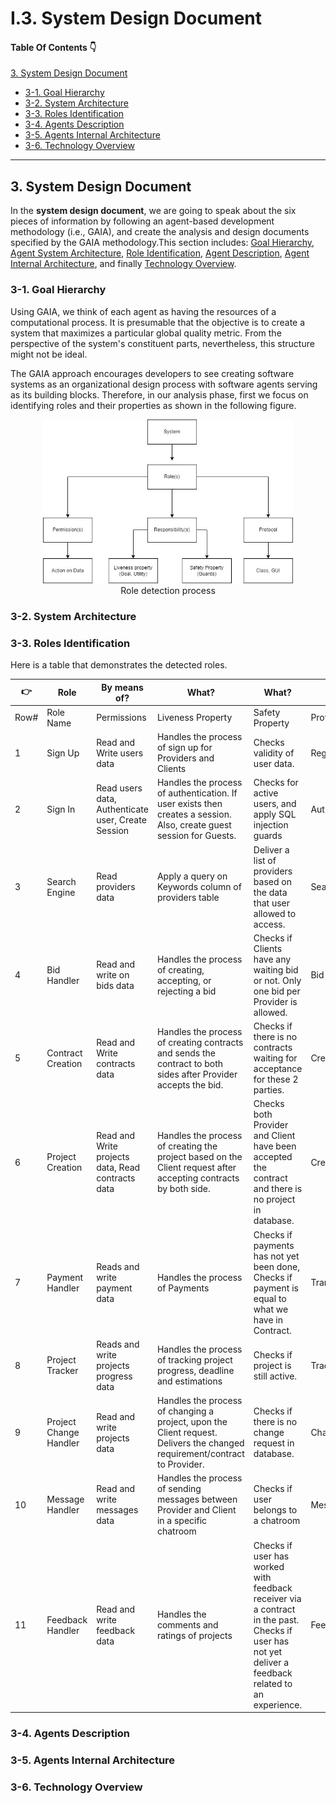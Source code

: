 
# I.3. System Design Document

#### Table Of Contents :point_down:

[3. System Design Document](#3-system-design-document)
   * [3-1. Goal Hierarchy](#3-1-goal-hierarchy)
   * [3-2. System Architecture](#3-2-system-architecture)
   * [3-3. Roles Identification](#3-3-roles-identification)
   * [3-4. Agents Description](#3-4-agents-description)
   * [3-5. Agents Internal Architecture](#3-5-agents-internal-architecture)
   * [3-6. Technology Overview](#3-6-technology-overview)

<hr/>

## 3. System Design Document

In the **system design document**, we are going to speak about the six pieces of information by following an agent-based development methodology (i.e., GAIA), and create the analysis and design documents specified by the GAIA methodology.This section includes: [Goal Hierarchy](#3-1-goal-hierarchy), [Agent System Architecture](#3-2-system-architecture), [Role Identification](#3-3-roles-identification), [Agent Description](#3-4-agents-description),  [Agent Internal Architecture](#3-5-agents-internal-architecture), and finally [Technology Overview](#3-6-technology-overview).

### 3-1. Goal Hierarchy

Using GAIA, we think of each agent as having the resources of a computational
process. It is presumable that the objective is to create a system that maximizes a particular global quality metric. From the perspective of the system's constituent parts, nevertheless, this structure might not be ideal.

The GAIA approach encourages developers to see creating software systems as an organizational design process with software agents serving as its building blocks. Therefore, in our analysis phase, first we focus on identifying roles and their properties as shown in the following figure.

<p align="center">
<img src="./images/image2.jpg" alt="System High-Level Design" width="400"/>
<br/><span>Role detection process</span>
</p>

### 3-2. System Architecture

### 3-3. Roles Identification

Here is a table that demonstrates the detected roles. 

| :point_right: |Role|By means of?|What?|What?|How?|
|-|-|-|-|-|-|
|Row#|Role Name|Permissions|Liveness Property|Safety Property|Protocols|
|1|Sign Up|Read and Write users data|Handles the process of sign up for Providers and Clients|Checks validity of user data.|Registration|
|2|Sign In|Read users data, Authenticate user, Create Session|Handles the process of authentication. If user exists then creates a session. Also, create guest session for Guests.|Checks for active users, and apply SQL injection guards|Authenticator|
|3|Search Engine|Read providers data|Apply a query on Keywords column of providers table|Deliver a list of providers based on the data that user allowed to access.|SearchEngine|
|4|Bid Handler|Read and write on bids data|Handles the process of creating, accepting, or rejecting a bid|Checks if Clients have any waiting bid or not. Only one bid per Provider is allowed. |Bid|
|5|Contract Creation|Read and Write contracts data|Handles the process of creating contracts and sends the contract to both sides after Provider accepts the bid.|Checks if there is no contracts waiting for acceptance for these 2 parties. |CreateContract|
|6|Project Creation|Read and Write projects data, Read contracts data|Handles the process of creating the project based on the Client request after accepting contracts by both side.|Checks both Provider and Client have been accepted the contract and there is no project in database. |CreateProject|
|7|Payment Handler|Reads and write payment data|Handles the process of Payments|Checks if payments has not yet been done, Checks if payment is equal to what we have in Contract.|TransferMoney|
|8|Project Tracker|Reads and write projects progress data|Handles the process of tracking project progress, deadline and estimations|Checks if project is still active.|TrackProject|
|9|Project Change Handler|Read and write projects data|Handles the process of changing a project, upon the Client request. Delivers the changed requirement/contract to Provider.|Checks if there is no change request in database. |ChangeProject|
|10|Message Handler|Read and write messages data|Handles the process of sending messages between Provider and Client in a specific chatroom|Checks if user belongs to a chatroom|Message|
|11|Feedback Handler|Read and write feedback data|Handles the comments and ratings of projects|Checks if user has worked with feedback receiver via a contract in the past. Checks if user has not yet deliver a feedback related to an experience.|Feedback|

### 3-4. Agents Description

### 3-5. Agents Internal Architecture

### 3-6. Technology Overview